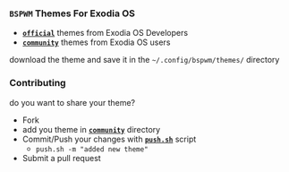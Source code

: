 ### `BSPWM` Themes For Exodia OS

- [**`official`**](official-themes) themes from Exodia OS Developers
- [**`community`**](community-themes) themes from Exodia OS users

download the theme and save it in the  `~/.config/bspwm/themes/` directory

### Contributing

do you want to share your theme?

- Fork 
- add you theme in [**`community`**](community-themes) directory
- Commit/Push your changes with [**`push.sh`**](push.sh) script
    - `push.sh -m "added new theme"`
- Submit a pull request
